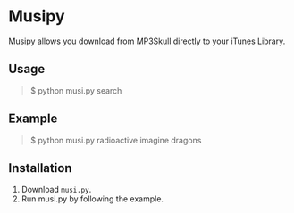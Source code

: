 Musipy
======

Musipy allows you download from MP3Skull directly to your iTunes Library.

Usage
-----

> $ python musi.py search

Example
-------

> $ python musi.py radioactive imagine dragons

Installation
-------------

1. Download `musi.py`.
2. Run musi.py by following the example.
